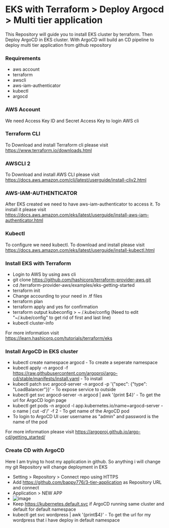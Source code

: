 # EKS with Terraform > Deploy Argocd > Multi tier application

This Repository will guide you to install EKS cluster by terraform. Then Deploy ArgoCD in EKS cluster. With ArgoCD will build an CD pipeline to deploy multi tier application from github repository

### Requirements 
- aws account
- terraform
- awscli
- aws-iam-authenticator
- kubectl
- argocd

### AWS Account
We need Access Key ID and Secret Access Key to login AWS cli

### Terraform CLI
To Download and install Terraform cli please visit https://www.terraform.io/downloads.html

### AWSCLI 2
To Download and install AWS CLI please visit https://docs.aws.amazon.com/cli/latest/userguide/install-cliv2.html

### AWS-IAM-AUTHENTICATOR
After EKS created we need to have aws-iam-authenticator to access it. To install it please visit https://docs.aws.amazon.com/eks/latest/userguide/install-aws-iam-authenticator.html

### Kubectl
To configure we need kubectl. To download and install please visit https://docs.aws.amazon.com/eks/latest/userguide/install-kubectl.html

### Install EKS with Terraform 
- Login to AWS by using aws cli 
- git clone https://github.com/hashicorp/terraform-provider-aws.git
- cd /terraform-provider-aws/examples/eks-getting-started
- terraform init
- Change accourding to your need in .tf files
- terraform plan 
- terraform apply and yes for confirmation
- terraform output kubeconfig > ~ /.kube/config (Need to edit "~/.kube/config" to get rid of first and last line)
- kubectl cluster-info

For more information visit https://learn.hashicorp.com/tutorials/terraform/eks

### Install ArgoCD in EKS cluster

- kubectl create namespace argocd - To create a seperate namespace 
- kubectl apply -n argocd -f https://raw.githubusercontent.com/argoproj/argo-cd/stable/manifests/install.yaml - To install 
- kubectl patch svc argocd-server -n argocd -p '{"spec": {"type": "LoadBalancer"}}' - To expose service to outside
- kubectl get svc argocd-server -n argocd | awk '{print $4}' - To get the url for ArgoCD login page
- kubectl get pods -n argocd -l app.kubernetes.io/name=argocd-server -o name | cut -d'/' -f 2 - To get name of the ArgoCD pod
- To login to ArgoCD UI user username as "admin" and password is the name of the pod

For more information please visit https://argoproj.github.io/argo-cd/getting_started/

### Create CD with ArgoCD 
Here I am trying to host my application in github. So anything i will change my git Repository will change deployment in EKS
- Setting > Repository > Connect repo using HTTPS
- Add https://github.com/bappy776/3-tier-application as Repository URL and connect
- Application > NEW APP 
- ![image](https://user-images.githubusercontent.com/10797214/111900849-ebbab800-8a88-11eb-8606-941815651442.png)
- Keep https://kubernetes.default.svc if ArgoCD running same cluster and default for default namespace
- kubectl get svc wordpress | awk '{print$4}' - To get the url for my wordpress that i have deploy in default namespace




